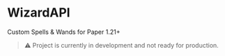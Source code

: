 # WizardAPI
 Custom Spells & Wands for Paper 1.21+
> :warning: Project is currently in development and not ready for production.
